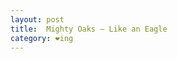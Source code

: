 ```yaml
---
layout: post
title:  Mighty Oaks – Like an Eagle
category: ❤ing
---
```


<div class="embed" data-url="http://www.youtube.com/watch?v=D9NBlDqtuUM"></div>
